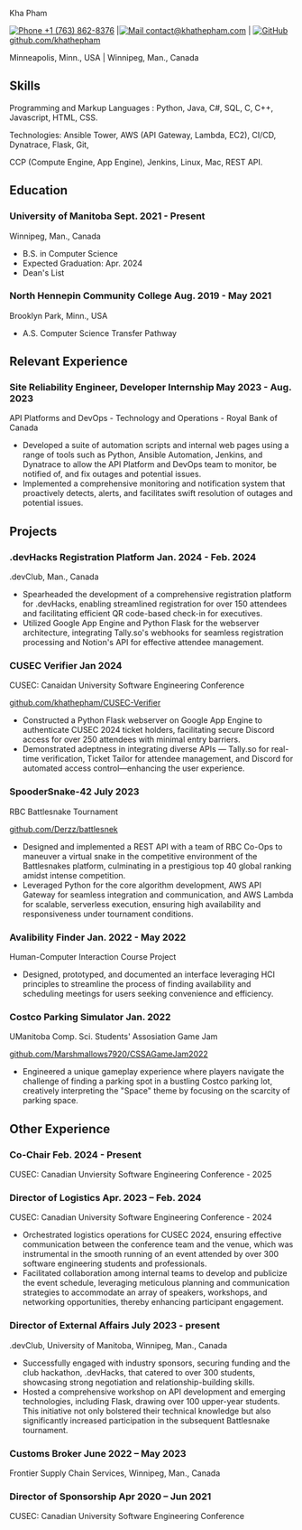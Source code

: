 <link rel="stylesheet" type="text/css" href="resume.css">
<link rel="stylesheet" href="https://fonts.googleapis.com/css?family=Roboto Slab">

<span class="name">Kha Pham</span>

<span class="info">

[![Phone](https://img.icons8.com/ios-filled/50/apple-phone.png) +1 (763) 862-8376](tel:+17638628376) |[![Mail](https://simpleicons.org/icons/minutemailer.svg) contact@khathepham.com](mailto:contact@khathepham.com) |
[![GitHub](https://simpleicons.org/icons/github.svg) github.com/khathepham](https://github.com/khathepham)

Minneapolis, Minn., USA | Winnipeg, Man., Canada


</span>

## Skills
Programming and Markup Languages : Python, Java, C#, SQL, C, C++, Javascript, HTML, CSS.

Technologies: Ansible Tower, AWS (API Gateway, Lambda, EC2), CI/CD, Dynatrace, Flask, Git,

CCP (Compute Engine, App Engine), Jenkins, Linux, Mac, REST API.
## Education

### University of Manitoba <time> Sept. 2021 - Present </time>
<location> Winnipeg, Man., Canada </location>
- B.S. in Computer Science
- Expected Graduation: Apr. 2024
- Dean's List

### North Hennepin Community College <time> Aug. 2019 - May 2021 </time>
  <location> Brooklyn Park, Minn., USA </location>
- A.S. Computer Science Transfer Pathway

<!-- ### Anoka-Ramsey Community College <time>Aug. 2017 - May 2019</time>
<location> Coon Rapids, Minn., USA </location>
- A.S. Computer Science Transfer Pathway
- High School Diploma

### Coon Rapids High School <time>Sept. 2014 - June 2019</time>
<location> Coon Rapids, Minn., USA </location>

- AP Scholar with Honors
- Questbridge Finalist -->

## Relevant Experience

### Site Reliability Engineer, Developer Internship <time> May 2023 - Aug. 2023</time>

<location> API Platforms and DevOps - Technology and Operations - Royal Bank of Canada </location>

- Developed a suite of automation scripts and internal web pages using a range of tools such as Python, Ansible Automation, Jenkins, and Dynatrace to allow the API Platform and DevOps team to monitor, be notified of, and fix outages and potential issues. 
- Implemented a comprehensive monitoring and notification system that proactively detects, alerts, and facilitates swift resolution of outages and potential issues.

## Projects
### .devHacks Registration Platform <time>Jan. 2024 - Feb. 2024</time>
<location>.devClub, Man., Canada</location>
- Spearheaded the development of a comprehensive registration platform for .devHacks, enabling streamlined registration for over 150 attendees and facilitating efficient QR code-based check-in for executives.
- Utilized Google App Engine and Python Flask for the webserver architecture, integrating Tally.so's webhooks for seamless registration processing and Notion's API for effective attendee management.

### CUSEC Verifier <time> Jan 2024 </time>
<location>CUSEC: Canaidan University Software Engineering Conference</location>

[github.com/khathepham/CUSEC-Verifier](https://github.com/khathepham/CUSEC-Verifier)
- Constructed a Python Flask webserver on Google App Engine to authenticate CUSEC 2024 ticket holders, facilitating secure Discord access for over 250 attendees with minimal entry barriers.
- Demonstrated adeptness in integrating diverse APIs — Tally.so for real-time verification, Ticket Tailor for attendee management, and Discord for automated access control—enhancing the user experience.
<!-- - Ensured scalability and reliable performance, contributing significantly to a vibrant online community and improved participant engagement for the conference. -->

### SpooderSnake-42 <time> July 2023 </time>
<location> RBC Battlesnake Tournament </location>

[github.com/Derzz/battlesnek](https://github.com/Derzz/battlesnek)

- Designed and implemented a REST API with a team of RBC Co-Ops to maneuver a virtual snake in the competitive environment of the Battlesnakes platform, culminating in a prestigious top 40 global ranking amidst intense competition.
- Leveraged Python for the core algorithm development, AWS API Gateway for seamless integration and communication, and AWS Lambda for scalable, serverless execution, ensuring high availability and responsiveness under tournament conditions.
<!-- - Collaborated closely with fellow RBC co-op students to refine strategies, optimize the snake's AI for tactical advancement, and troubleshoot under pressure, demonstrating exceptional teamwork and problem-solving skills. -->

<!-- ### Circuit Breaker <time> Jan. 2023</time>
<location>UManitoba Comp. Sci. Students' Assosiation Game Jam</location>

[github.com/khathepham/CSGameJam-2023](https://github.com/khathepham/CSGameJam-2023) | [marshmallows7920.itch.io/circuit-breaker](https://marshmallows7920.itch.io/circuit-breaker)

- Facilitated teamwork to brainstorm and develop a game in 72 hours to tie in to the theme of "Glitch". 
- Aimed for players to play the role of the cat that gets into the owner’s computer and breaks circuits via mini-games with the intended result of having the owner can spend more time with the cat.
- Created and mixed a portion of the game music to build anticipation during gameplay. -->

### Avalibility Finder <time> Jan. 2022 - May 2022 </time>
<location>Human-Computer Interaction Course Project</location>

- Designed, prototyped, and documented an interface leveraging HCI principles  to streamline the process of finding availability and scheduling meetings for users seeking convenience and efficiency.
<!-- - Employed a mix of qualitative and quantitative research methods, including surveys and usability testing, to gather user insights and validate design decisions, ensuring the final project effectively met user needs and expectations.
- Fostered a collaborative environment within the project team, leading to the successful integration of diverse ideas into the prototype's development and the refinement of documentation through iterative feedback and peer reviews. -->

###  Costco Parking Simulator <time>Jan. 2022</time>
<location>UManitoba Comp. Sci. Students' Assosiation Game Jam</location>

[github.com/Marshmallows7920/CSSAGameJam2022](https://github.com/Marshmallows7920/CSSAGameJam2022) 
<!-- | [marshmallows7920.itch.io/costco-parking-simulator](https://marshmallows7920.itch.io/costco-parking-simulator) -->
<!-- - Spearheaded a collaborative effort to conceptualize and develop an innovative game within a 72-hour timeframe, aligning with the game jam's theme of "Space." Utilized Unity Game Engine for development and Figma for ideation and design brainstorming. -->
- Engineered a unique gameplay experience where players navigate the challenge of finding a parking spot in a bustling Costco parking lot, creatively interpreting the "Space" theme by focusing on the scarcity of parking space.


## Other Experience

### Co-Chair <time> Feb. 2024 - Present</time>

<location>CUSEC: Canadian Unviersity Software Engineering Conference - 2025

### Director of Logistics  <time> Apr. 2023 – Feb. 2024 </time>

<location> CUSEC: Canadian University Software Engineering Conference - 2024</location>

- Orchestrated logistics operations for CUSEC 2024, ensuring effective communication between the conference team and the venue, which was instrumental in the smooth running of an event attended by over 300 software engineering students and professionals.
- Facilitated collaboration among internal teams to develop and publicize the event schedule, leveraging meticulous planning and communication strategies to accommodate an array of speakers, workshops, and networking opportunities, thereby enhancing participant engagement.

### Director of External Affairs <time> July 2023 - present </time>
<location> .devClub, University of Manitoba, Winnipeg, Man., Canada

- Successfully engaged with industry sponsors, securing funding and the club hackathon, .devHacks, that catered to over 300 students, showcasing strong negotiation and relationship-building skills.
- Hosted a comprehensive workshop on API development and emerging technologies, including Flask, drawing over 100 upper-year students. This initiative not only bolstered their technical knowledge but also significantly increased participation in the subsequent Battlesnake tournament.
<!-- - Leveraged strategic planning and community outreach to enhance the club's visibility and provide members with invaluable learning and networking opportunities, furthering the club's mission to support student development in software engineering. -->

### Customs Broker <time> June 2022 – May 2023 </time>

<location> Frontier Supply Chain Services, Winnipeg, Man., Canada </location>

<!-- - Expertly managed the processing of customs documentation for shipments entering Canada, ensuring compliance with all regulatory requirements and facilitating smooth cross-border transactions. -->


### Director of Sponsorship <time> Apr 2020 – Jun 2021 </time>

<location> CUSEC: Canadian University Software Engineering Conference</location>
<!-- 
- Played a pivotal role in the orchestration of a national software engineering conference, attracting over 200 students from across Canada through strategic sponsorship acquisition, contract negotiation, and meticulous coordination of details via email, video chat, and phone.
- Enhanced the conference's profile and financial stability by establishing and maintaining robust relationships with sponsors, ensuring a diverse range of industry support that enriched the event's offerings and attendee experience. -->

<!-- ### Junior Business Analyst <time> Jan. 2022 – May 2022 </time>

<location>Information Services and Technology, University of Manitoba, Winnipeg, Man., Canada  </location> -->

<!-- - Initialized the overhaul process for the transition from Classic Sharepoint to Modern Sharepoint for the University's internal IT Site. -->

<!-- ### Sales Consultant <time> Aug. 2018 – Aug 2021 </time>

<location> Best Buy, Blaine, Minn., USA </location>

- Maximized customer satisfaction by identifying and assessing customer needs, analyzing all possible options, and thoroughly advising them of their best solutions, delivering a yearly Net Promoter Score of 98/100.

### Tea Barista <time> May 2019 – Aug 2021 </time>

<location> Tii Cup, Minneapolis, Minn., USA </location>

- Trained new members to maintain consistant quality of services.
- Streamlined inventory process to ensure timely deliveries.

### Mathematics Tutor <time> Mar 2017 – Mar 2019 </time>

<location> Mathnasium, Blaine, Minn., USA </location>

- Tutored children K-12 on a variety of mathematics concepts.
- Tracked students progress and accomplishments to analyze and adjust tutoring methods. -->
<!-- Detail checks: 1. No period for each bullet; 2. Past tense for previous work; 3. Present tense for current work; 4. Spell check passed; 5. Grammarly check passed; 6. Sync with Linkedin; 7. Check paper format -->
